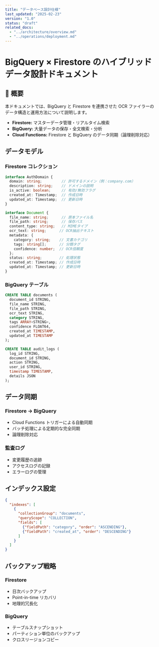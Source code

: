 ```yaml
---
title: "データベース設計仕様"
last_updated: "2025-02-23"
version: "1.0"
status: "draft"
related_docs:
  - "../architecture/overview.md"
  - "../operations/deployment.md"
---
```


# BigQuery × Firestore のハイブリッドデータ設計ドキュメント

## 📌 概要
本ドキュメントでは、BigQuery と Firestore を連携させた OCR ファイラーのデータ構造と運用方法について説明します。

- **Firestore:** マスターデータ管理・リアルタイム検索
- **BigQuery:** 大量データの保存・全文検索・分析
- **Cloud Functions:** Firestore と BigQuery のデータ同期（論理削除対応）

## データモデル

### Firestore コレクション

```typescript
interface AuthDomain {
  domain: string;         // 許可するドメイン（例：company.com）
  description: string;    // ドメインの説明
  is_active: boolean;     // 有効/無効フラグ
  created_at: Timestamp;  // 作成日時
  updated_at: Timestamp;  // 更新日時
}

interface Document {
  file_name: string;      // 原本ファイル名
  file_path: string;      // 保存パス
  content_type: string;   // MIMEタイプ
  ocr_text: string;      // OCR抽出テキスト
  metadata: {
    category: string;    // 文書カテゴリ
    tags: string[];      // 分類タグ
    confidence: number;  // OCR信頼度
  };
  status: string;        // 処理状態
  created_at: Timestamp; // 作成日時
  updated_at: Timestamp; // 更新日時
}
```

### BigQuery テーブル

```sql
CREATE TABLE documents (
  document_id STRING,
  file_name STRING,
  file_path STRING,
  ocr_text STRING,
  category STRING,
  tags ARRAY<STRING>,
  confidence FLOAT64,
  created_at TIMESTAMP,
  updated_at TIMESTAMP
);

CREATE TABLE audit_logs (
  log_id STRING,
  document_id STRING,
  action STRING,
  user_id STRING,
  timestamp TIMESTAMP,
  details JSON
);
```

## データ同期

### Firestore → BigQuery
- Cloud Functions トリガーによる自動同期
- バッチ処理による定期的な完全同期
- 論理削除対応

### 監査ログ
- 変更履歴の追跡
- アクセスログの記録
- エラーログの管理

## インデックス設定

```json
{
  "indexes": [
    {
      "collectionGroup": "documents",
      "queryScope": "COLLECTION",
      "fields": [
        {"fieldPath": "category", "order": "ASCENDING"},
        {"fieldPath": "created_at", "order": "DESCENDING"}
      ]
    }
  ]
}
```

## バックアップ戦略

### Firestore
- 日次バックアップ
- Point-in-time リカバリ
- 地理的冗長化

### BigQuery
- テーブルスナップショット
- パーティション単位のバックアップ
- クロスリージョンコピー
